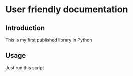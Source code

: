 # User friendly documentation

## Introduction

This is my first published library in Python

## Usage

Just run this script